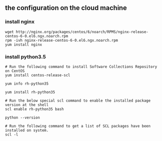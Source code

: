 ## the configuration on the cloud machine
### install nginx
```
wget http://nginx.org/packages/centos/6/noarch/RPMS/nginx-release-centos-6-0.el6.ngx.noarch.rpm
rpm -ivh nginx-release-centos-6-0.el6.ngx.noarch.rpm
yum install nginx
```

### install python3.5
```
# Run the following command to install Software Collections Repository on CentOS
yum install centos-release-scl

yum info rh-python35

yum install rh-python35

# Run the below special scl command to enable the installed package version at the shell
scl enable rh-python35 bash

python --version

# Run the following command to get a list of SCL packages have been installed on system.
scl -l
```
